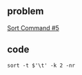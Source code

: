 ## problem
[Sort Command #5](https://www.hackerrank.com/challenges/text-processing-sort-5/problem)
## code
```shell
sort -t $'\t' -k 2 -nr
```